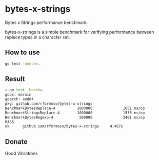 # bytes-x-strings
Bytes x Strings performance benchmark.

bytes-x-strings is a simple benchmark for verifying performance between replace types in a character set.


## How to use

``` sh
go test -bench=.
```

## Result

```sh
> go test -bench=.
goos: darwin
goarch: amd64
pkg: github.com/rformoso/bytes-x-strings
BenchmarkBytesReplace-4          1000000              1651 ns/op            6144 B/op          1 allocs/op
BenchmarkStringsReplace-4        1000000              1536 ns/op           12288 B/op          2 allocs/op
BenchmarkBytesRegexp-4            500000              2401 ns/op            7548 B/op         18 allocs/op
PASS
ok      github.com/rformoso/bytes-x-strings     4.467s
```

## Donate

Good Vibrations